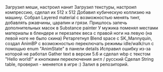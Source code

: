Загрузил меши, настроил нанит
Загрузил текстуры, настроил компрессию, сделал их 512 х 512
Добавил кубическую коллизию на машину.
Собрал Layered material с возможностью менять тинт, добавлять ржавчины, царапин и грязи. Пришлось запечь дополнительных масок в Substance painter
У мужика поменял местами материалы в блендере и перезапек веса с правой ноги на левую (на левой ноге не было скина)
Ретаргетнул Blend space с SK_Mannyquin, создал AnimBP с возможностью переключать режимы idle/walk/run с помощью enum "AnimState" в панели details
Исправил ошибку из-за которой не работал Gather text в версии 5.6 и сделал wbp с текстом "Hello world!" и кнопками переключения англ / русский
Сделал String table, проверил - меняется в игре :)
Залил в репозиторий.
